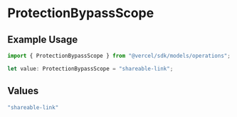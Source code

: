 # ProtectionBypassScope

## Example Usage

```typescript
import { ProtectionBypassScope } from "@vercel/sdk/models/operations";

let value: ProtectionBypassScope = "shareable-link";
```

## Values

```typescript
"shareable-link"
```